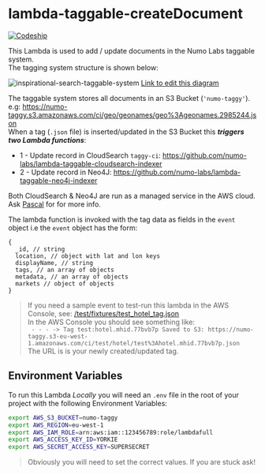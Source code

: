# lambda-taggable-createDocument

[![Codeship](https://img.shields.io/codeship/d827f9c0-cce6-0133-f31d-66f6dcee1305.svg)](https://codeship.com/projects/140359/)

This Lambda is used to add / update documents in the Numo Labs taggable system.  
The tagging system structure is shown below:

![inspirational-search-taggable-system](https://cloud.githubusercontent.com/assets/194400/14984413/671c8938-113a-11e6-8b76-3af618041161.png)
[Link to edit this diagram](https://docs.google.com/presentation/d/1J2tsHMdnq84XQeZI10T_7vL1vTj-BWMZSgW1Dg-YzV8/edit#slide=id.g12364df475_3_0)

The taggable system stores all documents in an S3 Bucket (`'numo-taggy'`).  
e.g: https://numo-taggy.s3.amazonaws.com/ci/geo/geonames/geo%3Ageonames.2985244.json  
When a tag (`.json` file) is inserted/updated in the S3 Bucket
this ***triggers two Lambda functions***:
+ 1 - Update record in CloudSearch `taggy-ci`: https://github.com/numo-labs/lambda-taggable-cloudsearch-indexer
+ 2 - Update record in Neo4J: https://github.com/numo-labs/lambda-taggable-neo4j-indexer

Both CloudSearch & Neo4J are run as a managed service in the AWS cloud.
Ask [Pascal](https://twitter.com/plaenen) for for more info.


The lambda function is invoked with the tag data as fields in the `event` object
i.e the `event` object has the form:

```
{
  _id, // string
  location, // object with lat and lon keys
  displayName, // string
  tags, // an array of objects
  metadata, // an array of objects
  markets // object of objects
}
```

> If you need a sample event to test-run this lambda in the AWS Console,
see: [/test/fixtures/test_hotel_tag.json](https://github.com/numo-labs/lambda-taggable-createDocument/blob/7c742e5963aaa25bfea2eee1d2ee55d66c3c9a6f/test/fixtures/test_hotel_tag.json)  
> In the AWS Console you should see something like:  
> ` - - - -> Tag test:hotel.mhid.77bvb7p Saved to S3: https://numo-taggy.s3-eu-west-1.amazonaws.com/ci/test/hotel/test%3Ahotel.mhid.77bvb7p.json`  
The URL is is your newly created/updated tag.

## Environment Variables

To run this Lambda *Locally* you will need an `.env` file in the root of your
project with the following Environment Variables:

```sh
export AWS_S3_BUCKET=numo-taggy
export AWS_REGION=eu-west-1
export AWS_IAM_ROLE=arn:aws:iam::123456789:role/lambdafull
export AWS_ACCESS_KEY_ID=YORKIE
export AWS_SECRET_ACCESS_KEY=SUPERSECRET
```
> Obviously you will need to set the correct values.
> If you are stuck ask!
